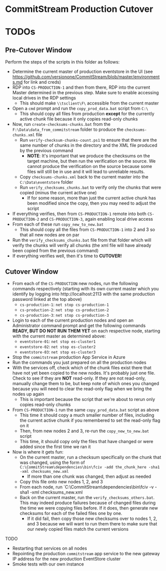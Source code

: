 # CommitStream Production Cutover

# TODOs

## Pre-Cutover Window

Perform the steps of the scripts in this folder as follows:

* Determine the current master of production eventstore in the UI (see https://github.com/versionone/CommitStream/blob/master/environments.md for link and creds)
* RDP into `CS-PRODUCTION-1` and then from there, RDP into the current Master determined in the previous step. Make sure to enable accessing local drives in the RDP settings
  * This should make `\\tsclient\F\` accessible from the current master
* Open a `cmd` prompt and run the `copy_prod_data.bat` script from `C:\`
  * This should copy all files from production **except** for the currently active chunk file because it only copies read-only chunks
* Now, run `create-checksums-chunks.bat` from the `F:\Data\data_from_commitstream` folder to produce the `checksums-chunks.xml` file
  * Run `verify-checksum-chunks-count.ps1` to ensure that there are the same number of chunks in the directory and the XML file produced by the previous command
    * **NOTE**: It's important that we produce the checksums on the target machine, but then run the verification on the source. We cannot produce the verification on the source because some files will still be in use and it will lead to unreliable results.
  * Copy `checksums-chunks.xml` back to the current master into the `C:\Data\eventstore` folder
  * Run `verify_checksums_chunks.bat` to verify only the chunks that were copied (minus the current active one)
    * If for some reason, more than just the current active chunk has been modified since the copy, then you may need to adjust the script
* If everything verifies, then from `CS-PRODUCTION-1` remote into both `CS-PRODUCTION-2` and `CS-PRODUCTION-3`, again enabling local drive access
* From each of these run `copy_new_to_new.bat`
  * This should copy all the files from `CS-PRODUCTION-1` into 2 and 3 so that all new nodes are on par
* Run the `verify_checksums_chunks.bat` file from that folder which will verify the chunks  will verify all chunks (the xml file will have already been copied from the previous command)
* If everything verifies well, then it's time to **CUTOVER!**

## Cutover Window

* From each of the `CS-PRODUCTION` new nodes, run the following commands respectively (starting with its own current master which you identify by logging into http://localhost:2113 with the same production password linked at the top above)
  * `cs-production-1`: `net stop cs-production-1`
  * `cs-production-2`: `net stop cs-production-2` 
  * `cs-production-3`: `net stop cs-production-3`
* Login to each of the current production nodes and open an Administrator command prompt and get the following commands **READY, BUT DO NOT RUN THEM YET** on each respective node, starting with the current master as determined above:
  * `eventstore-01`: `net stop es-cluster1`
  * `eventstore-02`: `net stop es-cluster2`
  * `eventstore-03`: `net stop es-cluster3`
* Stop the `commitstream` production App Service in Azure
* Run the commands you just prepared on all the production nodes
* With the services off, check which of the chunk files exist there that have not yet been copied to the new nodes. It's probably just one file. Check to see if they are **NOT** read-only. If they are not read-only, manually change them to be, but keep note of which ones you changed because you will need to clear the read-only flag when we bring the nodes up again
  * This is important because the script that we're about to rerun only copies read-only chunks
* From `CS-PRODUCTION-1` run the same `copy_prod_data.bat` script as above
  * This time it should copy a much smaller number of files, including the current active chunk if you remembered to set the read-only flag on it
  * Then, from new nodes 2 and 3, re-run the `copy_new_to_new.bat` script
  * This time, it should copy only the files that have changed or were added since the first time we ran it
* Now is where it gets fun:
  * On the current master, run a checksum specifically on the chunk that was changed, using the form of `C:\CommitStream\dependencies\bin\fciv -add the_chunk_here -sha1 -xml checksums_new.xml`
    * If more than one chunk was changed, then adjust as needed
  * Copy this file onto new nodes 1, 2, and 3
  * From each node, run `C:\CommitStream\dependencies\bin\fciv -v -sha1 -xml checksums_new.xml
  * Back on the current master, run the `verify_checksums_others.bat`. This may indeed produce failures because of changed files during the time we were copying files before. If it does, then generate new checksums for each of the failed files one by one.
    * If it did fail, then copy those new checksums over to nodes 1, 2, and 3 because we will want to run them there to make sure that our newly copied files match the current versions
  
TODO

* Restarting that services on all nodes
* Repointing the production `commitstream` app service to the new gateway IP address for the new production EventStore cluster
* Smoke tests with our own instance

